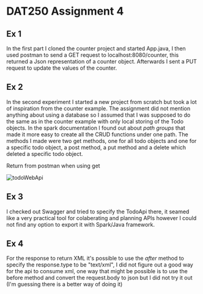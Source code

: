 # DAT250 Assignment 4

## Ex 1

In the first part I cloned the counter project and started App.java, I then used postman to send a GET request to localhost:8080/counter, this returned a Json representation of a counter object. Afterwards I sent a PUT request to update the values of the counter.

## Ex 2

In the second experiment I started a new project from scratch but took a lot of inspiration from the counter example. The assignment did not mention anything about using a database so I assumed that I was supposed to do the same as in the counter example with only local storing of the Todo objects. In the spark documentation I found out about 
*path groups* that made it more easy to create all the CRUD functions under one path. 
The methods I made were two get methods, one for all todo objects and one for a specific todo object, a post method, a put method and a delete which deleted a specific todo object.

Return from postman when using get

![todoWebApi](https://user-images.githubusercontent.com/42749439/134335976-0b1c3bc5-4264-4693-8233-daf36f3f1d76.png)

## Ex 3

I checked out Swagger and tried to specify the TodoApi there, it seamed like a very practical tool for colaberating and planning APIs however I could not find any option to export
it with Spark/Java framework. 

## Ex 4

For the response to return XML it's possible to use the *after* method to specify the response.type to be "text/xml", I did not figure out a good way for the api to consume 
xml, one way that might be possible is to use the before method and convert the request.body to json but I did not try it out (I'm guessing there is a better way of doing it)










